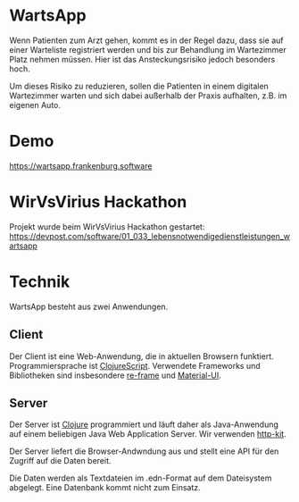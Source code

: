 # WartsApp

Wenn Patienten zum Arzt gehen, kommt es in der Regel dazu, dass sie auf einer Warteliste registriert werden und bis zur Behandlung im Wartezimmer Platz nehmen müssen. Hier ist das Ansteckungsrisiko jedoch besonders hoch.

Um dieses Risiko zu reduzieren, sollen die Patienten in einem digitalen Wartezimmer warten und sich dabei außerhalb der Praxis aufhalten, z.B. im eigenen Auto.


# Demo

https://wartsapp.frankenburg.software


# WirVsVirius Hackathon

Projekt wurde beim WirVsVirius Hackathon gestartet: https://devpost.com/software/01_033_lebensnotwendigedienstleistungen_wartsapp


# Technik

WartsApp besteht aus zwei Anwendungen.

## Client

Der Client ist eine Web-Anwendung, die in aktuellen Browsern funktiert. Programmiersprache ist [ClojureScript](https://clojurescript.org/). Verwendete Frameworks und Bibliotheken sind insbesondere [re-frame](https://github.com/day8/re-frame) und [Material-UI](https://material-ui.com).

## Server

Der Server ist [Clojure](https://clojure.org/) programmiert und läuft daher als Java-Anwendung auf einem beliebigen Java Web Application Server. Wir verwenden [http-kit](https://github.com/http-kit/http-kit).

Der Server liefert die Browser-Andwndung aus und stellt eine API für den Zugriff auf die Daten bereit.

Die Daten werden als Textdateien im .edn-Format auf dem Dateisystem abgelegt. Eine Datenbank kommt nicht zum Einsatz.
